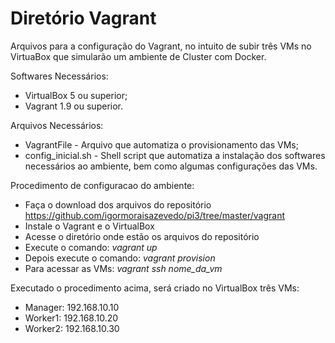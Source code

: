 # Diretório Vagrant
Arquivos para a configuração do Vagrant, no intuito de subir três  VMs no VirtuaBox que simularão um ambiente de Cluster com Docker.

Softwares Necessários:
- VirtualBox 5 ou superior;
- Vagrant 1.9 ou superior.
 
Arquivos Necessários:
- VagrantFile - Arquivo que automatiza o provisionamento das VMs;
- config_inicial.sh - Shell script que automatiza a instalação dos softwares necessários ao ambiente, bem como algumas configurações das VMs.

Procedimento de configuracao do ambiente:
 - Faça o download dos arquivos do repositório https://github.com/igormoraisazevedo/pi3/tree/master/vagrant
 - Instale o Vagrant e o VirtualBox
 - Acesse o diretório onde estão os arquivos do repositório
 - Execute o comando: *vagrant up*
 - Depois execute o comando: *vagrant provision*
 - Para acessar as VMs: *vagrant ssh nome_da_vm*

Executado o procedimento acima, será criado no VirtualBox três VMs:
 - Manager: 192.168.10.10
 - Worker1: 192.168.10.20
 - Worker2: 192.168.10.30

